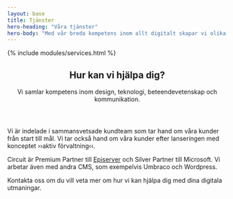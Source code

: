 ```yaml
---
layout: base
title: Tjänster
hero-heading: "Våra tjänster"
hero-body: "Med vår breda kompetens inom allt digitalt skapar vi olika webbtjänster - exempelvis <a class='js-text-01' href='/intranat'>intranät</a>, webbplatser, mobilappar, e-handel och webbaserade system."
---
```


{% include modules/services.html %}

<div class="section">
    <div class="section section-type-text">
        <article class="module-article">
            <header>
                <h2>Hur kan vi hjälpa dig?</h2>
                <span class="line"></span>
                <p>Vi samlar kompetens inom design, teknologi, beteendevetenskap och kommunikation.</p>
            </header>
            <main>
                <p>Vi är indelade i sammansvetsade kundteam som tar hand om våra kunder från start till mål. Vi tar också hand om våra kunder efter lanseringen med konceptet ››aktiv förvaltning‹‹.</p>
                <p>Circuit är Premium Partner till <a class='js-text-01' href='/episerver'>Episerver</a> och Silver Partner till Microsoft. Vi arbetar även med andra CMS, som exempelvis Umbraco och Wordpress.</p>
                <p>Kontakta oss om du vill veta mer om hur vi kan hjälpa dig med dina digitala utmaningar.</p>
            </main>
        </article>
    </div>
</div>